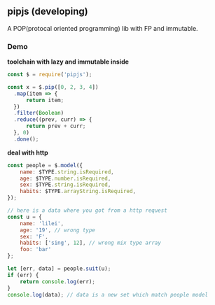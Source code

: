 ## pipjs (developing)

  A POP(protocal oriented programming) lib with FP and immutable.

### Demo

**toolchain with lazy and immutable inside**

  ```javascript
const $ = require('pipjs');

const x = $.pip([0, 2, 3, 4])
	.map(item => {
		return item;
	})
	.filter(Boolean)
	.reduce((prev, curr) => {
		return prev + curr;
	}, 0)
	.done();
  ```

**deal with http**

```javascript
const people = $.model({
	name: $TYPE.string.isRequired,
	age: $TYPE.number.isRequired,
	sex: $TYPE.string.isRequired,
	habits: $TYPE.arrayString.isRequired,
});

// here is a data where you got from a http request
const u = {
	name: 'lilei',
	age: '19', // wrong type
	sex: 'F',
	habits: ['sing', 12], // wrong mix type array
	foo: 'bar'
};

let [err, data] = people.suit(u);
if (err) {
	return console.log(err);
}
console.log(data); // data is a new set which match people model
```
